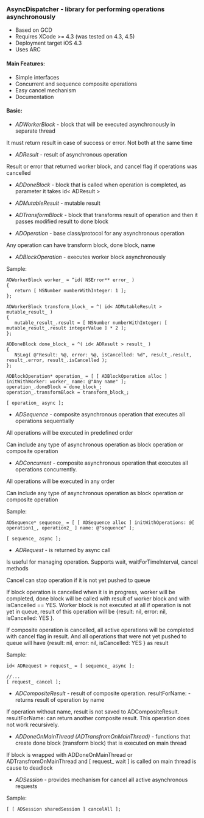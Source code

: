 ### AsyncDispatcher - library for performing operations asynchronously ###

*   Based on GCD
*   Requires XCode >= 4.3 (was tested on 4.3, 4.5)
*   Deployment target iOS 4.3
*   Uses ARC

#### Main Features: ####
*   Simple interfaces
*   Concurrent and sequence composite operations
*   Easy cancel mechanism
*   Documentation

#### Basic: ####

*   *ADWorkerBlock* - block that will be executed asynchronously in separate thread

It must return result in case of success or error. Not both at the same time

*   *ADResult* - result of asynchronous operation

Result or error that returned worker block, and cancel flag if operations was cancelled

*   *ADDoneBlock* - block that is called when operation is completed, as parameter it takes id< ADResult >

*   *ADMutableResult* - mutable result

*   *ADTransformBlock* - block that transforms result of operation and then it passes modified result to done block

*   *ADOperation* - base class/protocol for any asynchronous operation

Any operation can have transform block, done block, name

*   *ADBlockOperation* - executes worker block asynchronously

Sample:

    ADWorkerBlock worker_ = ^id( NSError** error_ )
    {
       return [ NSNumber numberWithInteger: 1 ];
    };

    ADWorkerBlock transform_block_ = ^( id< ADMutableResult > mutable_result_ )
    {
       mutable_result_.result = [ NSNumber numberWithInteger: [ mutable_result_.result integerValue ] * 2 ];
    };

    ADDoneBlock done_block_ = ^( id< ADResult > result_ )
    {
       NSLog( @"Result: %@, error: %@, isCancelled: %d", result_.result, result_.error, result_.isCancelled );
    };

    ADBlockOperation* operation_ = [ [ ADBlockOperation alloc ] initWithWorker: worker_ name: @"Any name" ];
    operation_.doneBlock = done_block_;
    operation_.transformBlock = transform_block_;

    [ operation_ async ];

*   *ADSequence* - composite asynchronous operation that executes all operations sequentially

All operations will be executed in predefined order

Can include any type of asynchronous operation as block operation or composite operation

*   *ADConcurrent* - composite asynchronous operation that executes all operations concurrently.

All operations will be executed in any order

Can include any type of asynchronous operation as block operation or composite operation

Sample:

    ADSequence* sequence_ = [ [ ADSequence alloc ] initWithOperations: @[ operation1_, operation2_ ] name: @"sequence" ];
    
    [ sequence_ async ];

*   *ADRequest* - is returned by async call

Is useful for managing operation. Supports wait, waitForTimeInterval, cancel methods

Cancel can stop operation if it is not yet pushed to queue

If block operation is cancelled when it is in progress, worker will be completed, done block will be called with result of worker block and with isCancelled == YES.
Worker block is not executed at all if operation is not yet in queue, result of this operation will be {result: nil, error: nil, isCancelled: YES }.

If composite operation is cancelled, all active operations will be completed with cancel flag in result. And all operations that were not yet pushed to queue will have {result: nil, error: nil, isCancelled: YES } as result

Sample:

    id< ADRequest > request_ = [ sequence_ async ];
    
    //...
    [ request_ cancel ];

*   *ADCompositeResult* - result of composite operation. resultForName: - returns result of operation by name

If operation without name, result is not saved to ADCompositeResult. resultForName: can return another composite result. This operation does not work recursively.

*   *ADDoneOnMainThread (ADTransfromOnMainThread)* - functions that create done block (transform block) that is executed on main thread

If block is wrapped with ADDoneOnMainThread or ADTransfromOnMainThread and [ request_ wait ] is called on main thread is cause to deadlock

*   *ADSession* - provides mechanism for cancel all active asynchronous requests

Sample:

    [ [ ADSession sharedSession ] cancelAll ];